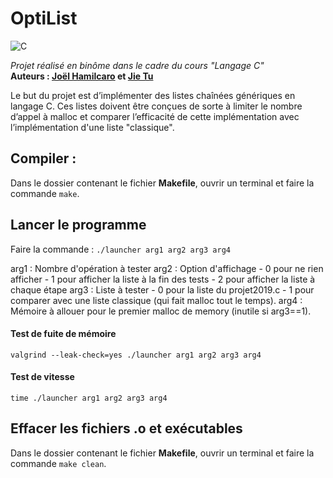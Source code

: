 # OptiList  

<img alt="C" src="https://img.shields.io/badge/c%20-%2300599C.svg?&style=flat-square&logo=c&logoColor=white"/>   


*Projet réalisé en binôme dans le cadre du cours "Langage C"*   
**Auteurs : [Joël Hamilcaro](https://github.com/Joel-Hamilcaro/) et [Jie Tu](https://github.com/jie-tu)**

Le but du projet est d’implémenter des listes chaînées génériques en langage C. Ces listes doivent être conçues de sorte à limiter le nombre d’appel à malloc et comparer l’efficacité de cette implémentation avec l’implémentation d'une liste "classique".

## Compiler :

Dans le dossier contenant le fichier **Makefile**,
ouvrir un terminal et faire la commande `make`.


## Lancer le programme

Faire la commande : `./launcher arg1 arg2 arg3 arg4`

arg1 : Nombre d'opération à tester
arg2 : Option d'affichage
    - 0 pour ne rien afficher
    - 1 pour afficher la liste à la fin des tests
    - 2 pour afficher la liste à chaque étape
arg3 : Liste à tester
    - 0 pour la liste du projet2019.c
    - 1 pour comparer avec une liste classique (qui fait malloc tout le temps).
arg4 : Mémoire à allouer pour le premier malloc de memory (inutile si arg3==1).

#### Test de fuite de mémoire

`valgrind --leak-check=yes ./launcher arg1 arg2 arg3 arg4`

#### Test de vitesse

`time ./launcher arg1 arg2 arg3 arg4`

## Effacer les fichiers .o et exécutables

Dans le dossier contenant le fichier **Makefile**,
ouvrir un terminal et faire la commande `make clean`.
